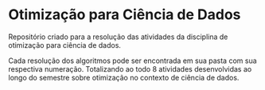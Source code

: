 # Otimização para Ciência de Dados

Repositório criado para a resolução das atividades da disciplina de otimização para ciência de dados.

Cada resolução dos algoritmos pode ser encontrada em sua pasta com sua respectiva numeração. Totalizando ao todo 8 atividades desenvolvidas ao longo do semestre sobre otimização no contexto de ciência de dados.
